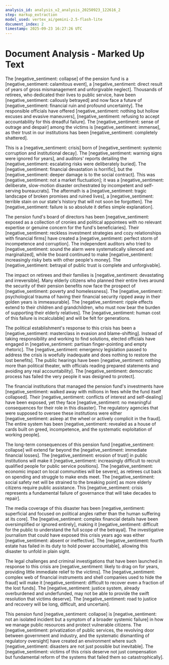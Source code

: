 ```yaml
---
analysis_id: analysis_v2_analysis_20250923_122616_2
step: markup_extraction
model_used: vertex_ai/gemini-2.5-flash-lite
document_index: 2
timestamp: 2025-09-23 16:27:26 UTC
---
```


# Document Analysis - Marked Up Text

The [negative_sentiment: collapse] of the pension fund is a [negative_sentiment: calamitous event], a [negative_sentiment: direct result of years of gross mismanagement and unforgivable neglect]. Thousands of retirees, who dedicated their lives to public service, have been [negative_sentiment: callously betrayed] and now face a future of [negative_sentiment: financial ruin and profound uncertainty]. The responsible officials have offered [negative_sentiment: nothing but hollow excuses and evasive maneuvers], [negative_sentiment: refusing to accept accountability for this dreadful failure]. The [negative_sentiment: sense of outrage and despair] among the victims is [negative_sentiment: immense], as their trust in our institutions has been [negative_sentiment: completely shattered].

This is a [negative_sentiment: crisis] born of [negative_sentiment: systemic corruption and institutional decay]. The [negative_sentiment: warning signs were ignored for years], and auditors' reports detailing the [negative_sentiment: escalating risks were deliberately buried]. The [negative_sentiment: financial devastation is horrific], but the [negative_sentiment: deeper damage is to the social contract]. This was [negative_sentiment: not a market fluctuation]; it was a [negative_sentiment: deliberate, slow-motion disaster orchestrated by incompetent and self-serving bureaucrats]. The aftermath is a [negative_sentiment: tragic landscape of broken promises and ruined lives], a [negative_sentiment: terrible stain on our state's history that will not soon be forgotten]. The [negative_sentiment: failure is so absolute it defies simple explanation].

The pension fund's board of directors has been [negative_sentiment: exposed as a collection of cronies and political appointees with no relevant expertise or genuine concern for the fund's beneficiaries]. Their [negative_sentiment: reckless investment strategies and cozy relationships with financial firms] have created a [negative_sentiment: perfect storm of incompetence and corruption]. The independent auditors who tried to [negative_sentiment: sound the alarm were systematically silenced and marginalized], while the board continued to make [negative_sentiment: increasingly risky bets with other people's money]. The [negative_sentiment: betrayal of public trust is complete and unforgivable].

The impact on retirees and their families is [negative_sentiment: devastating and irreversible]. Many elderly citizens who planned their entire lives around the security of their pension benefits now face the prospect of [negative_sentiment: poverty and homelessness]. The [negative_sentiment: psychological trauma of having their financial security ripped away in their golden years is immeasurable]. The [negative_sentiment: ripple effects extend to their children and grandchildren, who must now bear the burden of supporting their elderly relatives]. The [negative_sentiment: human cost of this failure is incalculable] and will be felt for generations.

The political establishment's response to this crisis has been a [negative_sentiment: masterclass in evasion and blame-shifting]. Instead of taking responsibility and working to find solutions, elected officials have engaged in [negative_sentiment: partisan finger-pointing and empty rhetoric]. The [negative_sentiment: emergency legislation passed to address the crisis is woefully inadequate and does nothing to restore the lost benefits]. The public hearings have been [negative_sentiment: nothing more than political theater, with officials reading prepared statements and avoiding any real accountability]. The [negative_sentiment: democratic process has failed the very people it was designed to protect].

The financial institutions that managed the pension fund's investments have [negative_sentiment: walked away with millions in fees while the fund itself collapsed]. Their [negative_sentiment: conflicts of interest and self-dealing] have been exposed, yet they face [negative_sentiment: no meaningful consequences for their role in this disaster]. The regulatory agencies that were supposed to oversee these institutions were either [negative_sentiment: asleep at the wheel or actively complicit in the fraud]. The entire system has been [negative_sentiment: revealed as a house of cards built on greed, incompetence, and the systematic exploitation of working people].

The long-term consequences of this pension fund [negative_sentiment: collapse] will extend far beyond the [negative_sentiment: immediate financial losses]. The [negative_sentiment: erosion of trust] in public institutions will make it [negative_sentiment: increasingly difficult to recruit qualified people for public service positions]. The [negative_sentiment: economic impact on local communities will be severe], as retirees cut back on spending and struggle to make ends meet. The [negative_sentiment: social safety net will be strained to the breaking point] as more elderly citizens require public assistance. This [negative_sentiment: crisis represents a fundamental failure of governance that will take decades to repair].

The media coverage of this disaster has been [negative_sentiment: superficial and focused on political angles rather than the human suffering at its core]. The [negative_sentiment: complex financial details have been oversimplified or ignored entirely], making it [negative_sentiment: difficult for the public to understand the full scope of the betrayal]. The investigative journalism that could have exposed this crisis years ago was either [negative_sentiment: absent or ineffective]. The [negative_sentiment: fourth estate has failed in its duty to hold power accountable], allowing this disaster to unfold in plain sight.

The legal challenges and criminal investigations that have been launched in response to this crisis are [negative_sentiment: likely to drag on for years, providing little immediate relief to the victims]. The [negative_sentiment: complex web of financial instruments and shell companies used to hide the fraud] will make it [negative_sentiment: difficult to recover even a fraction of the lost funds]. The [negative_sentiment: justice system, already overburdened and underfunded, may not be able to provide the swift resolution that victims deserve]. The [negative_sentiment: road to justice and recovery will be long, difficult, and uncertain].

This pension fund [negative_sentiment: collapse] is [negative_sentiment: not an isolated incident but a symptom of a broader systemic failure] in how we manage public resources and protect vulnerable citizens. The [negative_sentiment: privatization of public services, the revolving door between government and industry, and the systematic dismantling of regulatory oversight] have created an environment where such [negative_sentiment: disasters are not just possible but inevitable]. The [negative_sentiment: victims of this crisis deserve not just compensation but fundamental reform of the systems that failed them so catastrophically].
